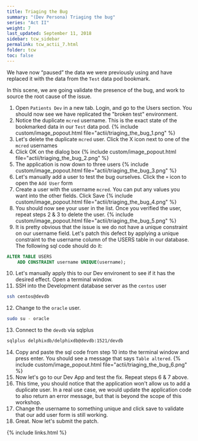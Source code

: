 ```yaml
---
title: Triaging the Bug
summary: "(Dev Persona) Triaging the bug"
series: "Act II"
weight: 7
last_updated: September 11, 2018
sidebar: tcw_sidebar
permalink: tcw_actii_7.html
folder: tcw
toc: false
---
```


We have now “paused” the data we were previously using and have replaced it with the 
data from the `Test` data pod bookmark.

In this scene, we are going validate the presence of the bug, and work to source 
the root cause of the issue.

1. Open `Patients Dev` in a new tab. Login, and go to the Users section.
You should now see we have replicated the "broken test" environment.
2. Notice the duplicate `mcred` username. This is the exact state of the bookmarked data in our `Test` data pod.
   {% include custom/image_popout.html file="actii/triaging_the_bug_1.png" %}
3. Let's delete the duplicate `mcred` user. Click the X icon next to one of the `mcred` usernames
4. Click OK on the dialog box
   {% include custom/image_popout.html file="actii/triaging_the_bug_2.png" %}
5. The application is now down to three users
   {% include custom/image_popout.html file="actii/triaging_the_bug_3.png" %}
6. Let's manually add a user to test the bug ourselves. Click the `+` icon to open the `Add User` form
7. Create a user with the username `mcred`. You can put any values you want into the other fields. Click Save
   {% include custom/image_popout.html file="actii/triaging_the_bug_4.png" %}
8. You should now see your user in the list. Once you verified the user, repeat steps 2 & 3 to delete the user.
   {% include custom/image_popout.html file="actii/triaging_the_bug_5.png" %}
9. It is pretty obvious that the issue is we do not have a unique constraint on our username field.
Let's patch this defect by applying a unique constraint to the username column of the USERS table in our database.
The following sql code should do it:
```sql
ALTER TABLE USERS
    ADD CONSTRAINT username UNIQUE(username);
```
10. Let's manually apply this to our Dev environent to see if it has the desired effect. Open a terminal window.
11. SSH into the Development database server as the `centos` user
```bash
ssh centos@devdb
```
12. Change to the `oracle` user. 
```bash
sudo su - oracle
```
13. Connect to the `devdb` via sqlplus
```bash
sqlplus delphixdb/delphixdb@devdb:1521/devdb
```
14. Copy and paste the sql code from step 10 into the terminal window and press enter.
You should see a message that says `Table altered`.
    {% include custom/image_popout.html file="actii/triaging_the_bug_6.png" %}
15. Now let's go to our Dev App and test the fix. Repeat steps 6 & 7 above.
16. This time, you should notice that the application won't allow us to add a duplicate user.
In a real use case, we would update the application code to also return an error message, but that is beyond the scope of this workshop.
17. Change the username to something unique and click save to validate that our add user form is still working.
18. Great. Now let's submit the patch. 

{% include links.html %}
